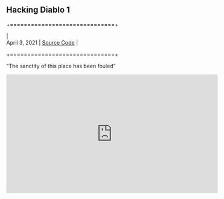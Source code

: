 ## Hacking Diablo 1

+==============================+

|	
April 3, 2021 | 
[Source Code](https://github.com/danjaaron/Diablo1-Trainer.git) 
|

+==============================+

"The sanctity of this place has been fouled"

<iframe width="560" height="315" src="https://www.youtube.com/embed/_8swAp4mI6M" title="YouTube video player" frameborder="0" allow="accelerometer; autoplay; clipboard-write; encrypted-media; gyroscope; picture-in-picture" allowfullscreen></iframe>
